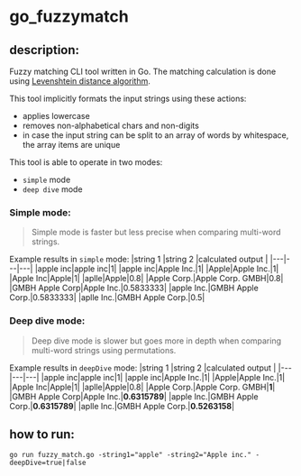 # go_fuzzymatch

## description:

Fuzzy matching CLI tool written in Go. The matching calculation is done using [Levenshtein distance algorithm](https://en.wikipedia.org/wiki/Levenshtein_distance). 

This tool implicitly formats the input strings using these actions:

- applies lowercase
- removes non-alphabetical chars and non-digits
- in case the input string can be split to an array of words by whitespace, the array items are unique  

This tool is able to operate in two modes:
- `simple` mode
- `deep dive` mode

### Simple mode:
>Simple mode is faster but less precise when comparing multi-word strings.

Example results in `simple` mode:
|string 1  |string 2  |calculated output  |
|---|---|---|
|apple inc|apple inc|1|
|apple inc|Apple Inc.|1|
|Apple|Apple Inc.|1|
|Apple Inc|Apple|1|
|aplle|Apple|0.8|
|Apple Corp.|Apple Corp. GMBH|0.8|
|GMBH Apple Corp|Apple Inc.|0.5833333|
|apple Inc.|GMBH Apple Corp.|0.5833333|
|aplle Inc.|GMBH Apple Corp.|0.5|


### Deep dive mode:
> Deep dive mode is slower but goes more in depth when comparing multi-word strings using permutations.

Example results in `deepDive` mode:
|string 1  |string 2  |calculated output  |
|---|---|---|
|apple inc|apple inc|1|
|apple inc|Apple Inc.|1|
|Apple|Apple Inc.|1|
|Apple Inc|Apple|1|
|aplle|Apple|0.8|
|Apple Corp.|Apple Corp. GMBH|**1**|
|GMBH Apple Corp|Apple Inc.|**0.6315789**|
|apple Inc.|GMBH Apple Corp.|**0.6315789**|
|aplle Inc.|GMBH Apple Corp.|**0.5263158**|

## how to run:

`go run fuzzy_match.go -string1="apple" -string2="Apple inc." -deepDive=true|false`